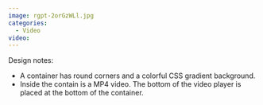 ```yaml
---
image: rgpt-2orGzWLl.jpg
categories:
  - Video
video:
---
```

Design notes:
* A container has round corners and a colorful CSS gradient background.
* Inside the contain is a MP4 video. The bottom of the video player is placed at the bottom of the container.